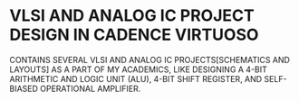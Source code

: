 # VLSI AND ANALOG IC PROJECT DESIGN IN CADENCE VIRTUOSO
CONTAINS SEVERAL VLSI AND ANALOG IC PROJECTS[SCHEMATICS AND LAYOUTS] AS A PART OF MY ACADEMICS, LIKE DESIGNING A 4-BIT ARITHMETIC AND LOGIC UNIT (ALU), 4-BIT SHIFT REGISTER, AND SELF-BIASED OPERATIONAL AMPLIFIER.
